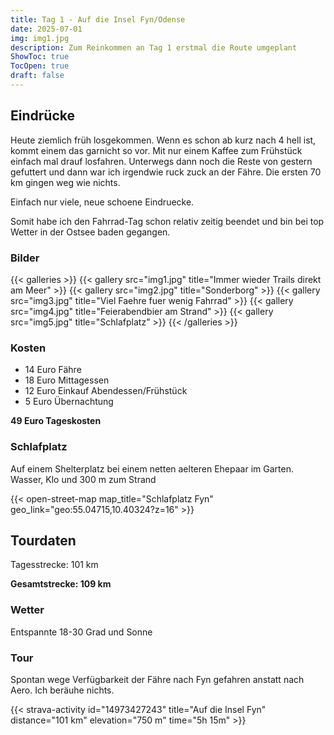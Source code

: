 ```yaml
---
title: Tag 1 - Auf die Insel Fyn/Odense
date: 2025-07-01
img: img1.jpg
description: Zum Reinkommen an Tag 1 erstmal die Route umgeplant
ShowToc: true
TocOpen: true
draft: false
---
```


## Eindrücke
Heute ziemlich früh losgekommen. Wenn es schon ab kurz nach 4 hell ist, kommt einem das garnicht so vor. Mit nur einem Kaffee zum Frühstück einfach mal drauf losfahren. Unterwegs dann noch die Reste von gestern gefuttert und dann war ich irgendwie ruck zuck an der Fähre. Die ersten 70 km gingen weg wie nichts. 

Einfach nur viele, neue schoene Eindruecke.

Somit habe ich den Fahrrad-Tag schon relativ zeitig beendet und bin bei top Wetter in der Ostsee baden gegangen.

### Bilder
{{< galleries >}}
{{< gallery src="img1.jpg" title="Immer wieder Trails direkt am Meer" >}}
{{< gallery src="img2.jpg" title="Sonderborg" >}}
{{< gallery src="img3.jpg" title="Viel Faehre fuer wenig Fahrrad" >}}
{{< gallery src="img4.jpg" title="Feierabendbier am Strand" >}}
{{< gallery src="img5.jpg" title="Schlafplatz" >}}
{{< /galleries >}}

### Kosten
- 14 Euro Fähre 
- 18 Euro Mittagessen
- 12 Euro Einkauf Abendessen/Frühstück
- 5 Euro Übernachtung

**49 Euro Tageskosten**

### Schlafplatz 
Auf einem Shelterplatz bei einem netten aelteren Ehepaar im Garten.
Wasser, Klo und 300 m zum Strand

{{< open-street-map map_title="Schlafplatz Fyn" geo_link="geo:55.04715,10.40324?z=16" >}}

## Tourdaten
Tagesstrecke: 101 km

**Gesamtstrecke: 109 km**

### Wetter
Entspannte 18-30 Grad und Sonne

### Tour
Spontan wege Verfügbarkeit der Fähre nach Fyn gefahren anstatt nach Aero. Ich beräuhe nichts.

{{< strava-activity id="14973427243" title="Auf die Insel Fyn" distance="101 km" elevation="750 m" time="5h 15m" >}}
